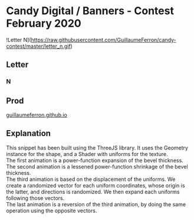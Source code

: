 # Candy Digital / Banners - Contest February 2020

!Letter N](https://raw.githubusercontent.com/GuillaumeFerron/candy-contest/master/letter_n.gif)

## Letter
### N

## Prod
[guillaumeferron.github.io](http://guillaumeferron.github.io/candy-contest)

## Explanation
This snippet has been built using the ThreeJS library. It uses the Geometry instance for the shape, and a Shader with uniforms for the texture.\
The first animation is a power-function expansion of the bevel thickness.\
The second animation is a lessened power-function shrinkage of the bevel thickness.\
The third animation is based on the displacement of the uniforms. We create a randomized vector for each uniform coordinates, whose origin is the latter, and directions is randomized. We then expand each uniforms following those vectors.\
The last animation is a reversion of the third animation, by doing the same operation using the opposite vectors.
